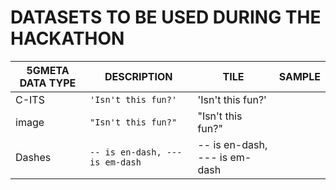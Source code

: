 # DATASETS TO BE USED DURING THE HACKATHON

|  5GMETA DATA TYPE       |DESCRIPTION                          |TILE                         |SAMPLE                         |
|----------------|-------------------------------|-----------------------------|-----------------------------|
| C-ITS |`'Isn't this fun?'`            |'Isn't this fun?'            | |
|image          |`"Isn't this fun?"`            |"Isn't this fun?"            | |
|Dashes          |`-- is en-dash, --- is em-dash`|-- is en-dash, --- is em-dash| |
